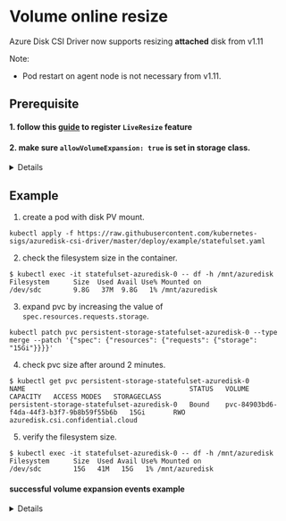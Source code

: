 # Volume online resize

Azure Disk CSI Driver now supports resizing **attached** disk from v1.11

Note:
 - Pod restart on agent node is not necessary from v1.11.

## Prerequisite
#### 1. follow this [guide](https://docs.microsoft.com/en-us/azure/virtual-machines/linux/expand-disks#expand-an-azure-managed-disk) to register `LiveResize` feature

#### 2. make sure `allowVolumeExpansion: true` is set in storage class.

<details>

```yaml
apiVersion: storage.k8s.io/v1
kind: StorageClass
metadata:
  name: managed-csi
provisioner: azuredisk.csi.confidential.cloud
allowVolumeExpansion: true
parameters:
  skuName: StandardSSD_LRS
```

</details>

## Example

1. create a pod with disk PV mount.

```console
kubectl apply -f https://raw.githubusercontent.com/kubernetes-sigs/azuredisk-csi-driver/master/deploy/example/statefulset.yaml
```

2. check the filesystem size in the container.

```console
$ kubectl exec -it statefulset-azuredisk-0 -- df -h /mnt/azuredisk
Filesystem      Size  Used Avail Use% Mounted on
/dev/sdc        9.8G   37M  9.8G   1% /mnt/azuredisk
```

3. expand pvc by increasing the value of `spec.resources.requests.storage`.

```console
kubectl patch pvc persistent-storage-statefulset-azuredisk-0 --type merge --patch '{"spec": {"resources": {"requests": {"storage": "15Gi"}}}}'
```

4. check pvc size after around 2 minutes.

```console
$ kubectl get pvc persistent-storage-statefulset-azuredisk-0
NAME                                         STATUS   VOLUME                                     CAPACITY   ACCESS MODES   STORAGECLASS
persistent-storage-statefulset-azuredisk-0   Bound    pvc-84903bd6-f4da-44f3-b3f7-9b8b59f55b6b   15Gi       RWO            azuredisk.csi.confidential.cloud
```

5. verify the filesystem size.

```console
$ kubectl exec -it statefulset-azuredisk-0 -- df -h /mnt/azuredisk
Filesystem      Size  Used Avail Use% Mounted on
/dev/sdc        15G   41M   15G   1% /mnt/azuredisk
```

#### successful volume expansion events example
<details>
 
```console
$ kubectl get describe persistent-storage-statefulset-azuredisk-0
Events:
  Type     Reason                      Age                   From                                                                                                     Message
  ----     ------                      ----                  ----                                                                                                     -------
  Normal   WaitForFirstConsumer        35m (x2 over 35m)     persistentvolume-controller                                                                              waiting for first consumer to be created before binding
  Normal   ExternalProvisioning        35m                   persistentvolume-controller                                                                              waiting for a volume to be created, either by external provisioner "azuredisk.csi.confidential.cloud" or manually created by system administrator
  Normal   Provisioning                35m                   azuredisk.csi.confidential.cloud_aks-agentpool-32806483-vmss000001_010c423f-e720-4b9f-89fa-07b246c920cb  External provisioner is provisioning volume for claim "default/persistent-storage-statefulset-azuredisk-0"
  Normal   ProvisioningSucceeded       35m                   azuredisk.csi.confidential.cloud_aks-agentpool-32806483-vmss000001_010c423f-e720-4b9f-89fa-07b246c920cb  Successfully provisioned volume pvc-65a8b677-4490-4066-9446-c4067188acab
  Warning  ExternalExpanding           77s (x3 over 33m)     volume_expand                                                                                            Ignoring the PVC: didn't find a plugin capable of expanding the volume; waiting for an external controller to process this PVC.
  Normal   Resizing                    77s                   external-resizer azuredisk.csi.confidential.cloud                                                        External resizer is resizing volume pvc-65a8b677-4490-4066-9446-c4067188acab
  Normal   FileSystemResizeRequired    44s                   external-resizer azuredisk.csi.confidential.cloud                                                        Require file system resize of volume on node
  Normal   FileSystemResizeSuccessful  6s (x3 over 29m)      kubelet                                                                                    MountVolume.NodeExpandVolume succeeded for volume "pvc-65a8b677-4490-4066-9446-c4067188acab"
```

</details>
